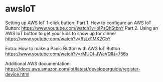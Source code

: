 # awsIoT

Setting up AWS IoT 1-click button:
Part 1. How to configure an AWS IoT Button: 
https://www.youtube.com/watch?v=oIPsQhStbnY
Part 2. Using an AWS IoT button to get your kids to show up for dinner
https://www.youtube.com/watch?v=6sLd1MK2CbY

Extra: How to make a Panic Button with AWS IoT Button
https://www.youtube.com/watch?v=rMUOl-JWcVQ&t=756s

Additional AWS documentation:
https://docs.aws.amazon.com/iot/latest/developerguide/register-device.html
